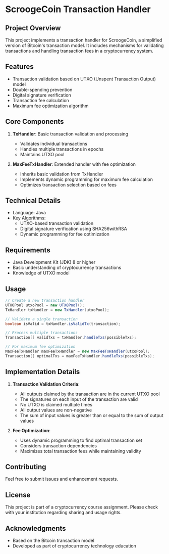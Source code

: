 # ScroogeCoin Transaction Handler

## Project Overview
This project implements a transaction handler for ScroogeCoin, a simplified version of Bitcoin's transaction model. It includes mechanisms for validating transactions and handling transaction fees in a cryptocurrency system.

## Features
- Transaction validation based on UTXO (Unspent Transaction Output) model
- Double-spending prevention
- Digital signature verification
- Transaction fee calculation
- Maximum fee optimization algorithm

## Core Components
1. **TxHandler**: Basic transaction validation and processing
   - Validates individual transactions
   - Handles multiple transactions in epochs
   - Maintains UTXO pool

2. **MaxFeeTxHandler**: Extended handler with fee optimization
   - Inherits basic validation from TxHandler
   - Implements dynamic programming for maximum fee calculation
   - Optimizes transaction selection based on fees

## Technical Details
- Language: Java
- Key Algorithms:
  - UTXO-based transaction validation
  - Digital signature verification using SHA256withRSA
  - Dynamic programming for fee optimization

## Requirements
- Java Development Kit (JDK) 8 or higher
- Basic understanding of cryptocurrency transactions
- Knowledge of UTXO model

## Usage
```java
// Create a new transaction handler
UTXOPool utxoPool = new UTXOPool();
TxHandler txHandler = new TxHandler(utxoPool);

// Validate a single transaction
boolean isValid = txHandler.isValidTx(transaction);

// Process multiple transactions
Transaction[] validTxs = txHandler.handleTxs(possibleTxs);

// For maximum fee optimization
MaxFeeTxHandler maxFeeTxHandler = new MaxFeeTxHandler(utxoPool);
Transaction[] optimalTxs = maxFeeTxHandler.handleTxs(possibleTxs);
```

## Implementation Details
1. **Transaction Validation Criteria**:
   - All outputs claimed by the transaction are in the current UTXO pool
   - The signatures on each input of the transaction are valid
   - No UTXO is claimed multiple times
   - All output values are non-negative
   - The sum of input values is greater than or equal to the sum of output values

2. **Fee Optimization**:
   - Uses dynamic programming to find optimal transaction set
   - Considers transaction dependencies
   - Maximizes total transaction fees while maintaining validity

## Contributing
Feel free to submit issues and enhancement requests.

## License
This project is part of a cryptocurrency course assignment. Please check with your institution regarding sharing and usage rights.

## Acknowledgments
- Based on the Bitcoin transaction model
- Developed as part of cryptocurrency technology education
